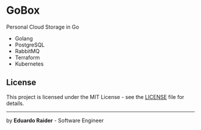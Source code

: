 # GoBox
Personal Cloud Storage in Go

- Golang
- PostgreSQL
- RabbitMQ
- Terraform
- Kubernetes


## License

This project is licensed under the MIT License - see the [LICENSE](LICENSE) file for details.

---
by **Eduardo Raider** - Software Engineer